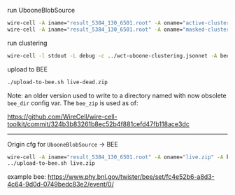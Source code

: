 
run UbooneBlobSource
```bash
wire-cell -A iname="result_5384_130_6501.root" -A oname="active-clusters-anode0.npz" -A kind="live" uboone-val.jsonnet
wire-cell -A iname="result_5384_130_6501.root" -A oname="masked-clusters-anode0.npz" -A kind="dead" uboone-val.jsonnet
```

run clustering
```bash
wire-cell -l stdout -L debug -c ../wct-uboone-clustering.jsonnet -A bee_zip=live-dead.zip
```

upload to BEE
```bash
./upload-to-bee.sh live-dead.zip
```

Note: an older version used to write to a directory named with now obsolete `bee_dir` config var.
The `bee_zip` is used as of:

https://github.com/WireCell/wire-cell-toolkit/commit/324b3b83261b8ec52b4f881cefd47fb118ace3dc

---

Origin cfg for `UbooneBlobSource` -> BEE
```bash
wire-cell -A iname="result_5384_130_6501.root" -A oname="live.zip" -A kind="live" uboone-blobs.jsonnet
../upload-to-bee.sh live.zip
```

example bee:
https://www.phy.bnl.gov/twister/bee/set/fc4e52b6-a8d3-4c64-9d0d-0749bedc83e2/event/0/
